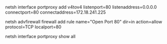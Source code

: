 netsh interface portproxy add v4tov4 listenport=80 listenaddress=0.0.0.0 connectport=80 connectaddress=172.18.241.225


netsh advfirewall firewall add rule name="Open Port 80" dir=in action=allow protocol=TCP localport=80

netsh interface portproxy show all
